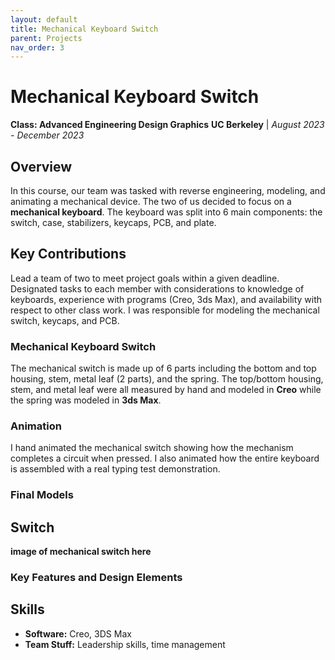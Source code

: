 ```yaml
---
layout: default
title: Mechanical Keyboard Switch
parent: Projects
nav_order: 3
---
```


# Mechanical Keyboard Switch
**Class: Advanced Engineering Design Graphics**
**UC Berkeley** | *August 2023 - December 2023*

## Overview
In this course, our team was tasked with reverse engineering, modeling, and animating a mechanical device. The two of us decided to focus on a **mechanical keyboard**. The keyboard was split into 6 main components: the switch, case, stabilizers, keycaps, PCB, and plate.

## Key Contributions
Lead a team of two to meet project goals within a given deadline. Designated tasks to each member with considerations to knowledge of keyboards, experience with programs (Creo, 3ds Max), and availability with respect to other class work. I was responsible for modeling the mechanical switch, keycaps, and PCB.

### Mechanical Keyboard Switch
The mechanical switch is made up of 6 parts including the bottom and top housing, stem, metal leaf (2 parts), and the spring. The top/bottom housing, stem, and metal leaf were all measured by hand and modeled in **Creo** while the spring was modeled in **3ds Max**.

### Animation
I hand animated the mechanical switch showing how the mechanism completes a circuit when pressed. I also animated how the entire keyboard is assembled with a real typing test demonstration.

### Final Models
## Switch
**image of mechanical switch here**


### Key Features and Design Elements

## Skills
- **Software:** Creo, 3DS Max
- **Team Stuff:** Leadership skills, time management